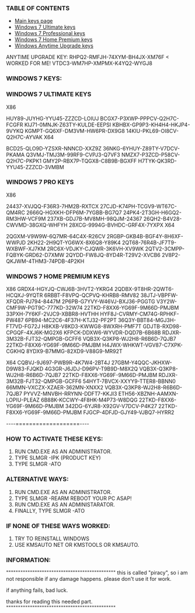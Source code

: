 ### TABLE OF CONTENTS
- [Main keys page](#windows-7-keys)
- [Windows 7 Ultimate keys](#windows-7-ultimate-keys)
- [Windows 7 Professional keys](#windows-7-pro-keys)
- [Windows 7 Home Premium keys](#windows-7-home-premium-keys)
- [Windows Anytime Upgrade keys](#anytime-upgrade-key)

ANYTIME UPGRADE KEY:
RHPQ2-RMFJH-74XYM-BH4JX-XM76F < WORKED FOR ME!
VTDC3-WM7HP-XMPMX-K4YQ2-WYGJ8

### WINDOWS 7 KEYS:

### WINDOWS 7 ULTIMATE KEYS

X86

HUY89-JUYHG-YYU45-ZZZCD-LOIUJ
BCGX7-P3XWP-PPPCV-Q2H7C-FCGFR
KIJ71-0MNJK-Z63TY-KULDE-EEPSI
KBHBX-GP9P3-KH4H4-HKJP4-9VYKQ
KGMPT-GQ6XF-DM3VM-HW6PR-DX9G8
14KIU-PKL69-OI8CV-Q2H7C-AYVAK
X64

BCD25-QLO9D-YZSXR-NNNCD-XXZ9Z
36NKG-6YHUY-Z89TY-V7DCV-PKAMA
Q3VMJ-TMJ3M-99RF9-CVPJ3-Q7VF3
NMZX7-P3ZCD-P58CV-Q2H7C-PKPK1
GMY2P-RBX7P-TQGX8-C8B9B-BGXFF
H7TYK-QK3RD-YYU45-ZZZCD-3VMBM

### WINDOWS 7 PRO KEYS
X86

24437-XVJQQ-F36R3-7HM2B-RXTCX
27CJD-K74PH-TCGV9-WT67C-QM4RC
2666Q-HGXKH-DFP6M-7YGBB-BG7Q7
24PK4-2T3GH-H6GQ2-RM3HW-VCF9M
237XB-GDJ7B-MV8MH-98QJM-24367
26QH2-B4V28-CWVMD-38GXQ-WHFYH
28XCG-9994G-BVHDC-GRF4X-7YXPX
X64

2QGXM-V9W9W-6Q7MR-64C4X-R26CV
2RGBP-GKB4B-BGF4Y-8H6XF-WWPJD
2KH22-2H9QT-YG6WX-8X6Q8-Y89K4
2QT68-76R4B-JF7T9-WXBWF-XJ7KM
2RC6X-VDJKY-CJQWR-3K6VH-XV9WK
2QTV2-3CMPP-FQBYK-GRD62-D7XMW
2QYDD-FW8JQ-8YD4R-T29V2-XVCB6
2V8P2-QKJWM-4THM3-74PDB-4P2KH

### WINDOWS 7 HOME PREMIUM KEYS

X86
GRDX4-HGYJQ-CWJ6B-3HVT2-YKRG4
2QDBX-9T8HR-2QWT6-HCQXJ-9YQTR
6RBBT-F8VPQ-QCPVQ-KHRB8-RMV82
38JTJ-VBPFW-XFQDR-PJ794-8447M
2P6PB-G7YVY-W46VJ-BXJ36-PGGTG
V3Y2W-CMF9W-PGT9C-777KD-32W74
22TKD-F8XX6-YG69F-9M66D-PMJBM
33PXH-7Y6KF-2VJC9-XBBR8-HVTHH
HYF8J-CVRMY-CM74G-RPHKF-PW487
6PB94-MC2C6-4F37H-KTJ32-PF2PT
36Q3Y-BBT84-MGJ3H-FT7VD-FG72J
H8KXB-V8KD3-KWWG8-8WXRH-PMF7T
GDJTB-RXD98-CPGQF-4XJ6K-MG2X6
KFPCK-DDXW6-WYVDR-DQD7B-6B68B
RDJXR-3M32B-FJT32-QMPGB-GCFF6
VQB3X-Q3KP8-WJ2H8-R6B6D-7QJB7
22TKD-F8XX6-YG69F-9M66D-PMJBM
H4JWX-WHKWT-VGV87-C7XPK-CGKHQ
8YDX9-B7MMG-82XD9-V88G9-MR92T

X64
CQBVJ-9J697-PWB9R-4K7W4-2BT4J
27GBM-Y4QQC-JKHXW-D9W83-FJQKD
4G3GR-J6JDJ-D96PV-T9B9D-M8X2Q
VQB3X-Q3KP8-WJ2H8-R6B6D-7QJB7
22TKD-F8XX6-YG69F-9M66D-PMJBM
RDJXR-3M32B-FJT32-QMPGB-GCFF6
54HYT-7BVCX-XXYY9-TTER8-BBNN0
66MMN-VXCZX-XZAER-362MN-XNXX2
VQB3X-Q3KP8-WJ2H8-R6B6D-7QJB7
PYVVZ-MNVBH-RRYNN-DDFT7-KKJI3
ETH56-XBZNH-AAMXN-LOPIU-PLEAZ
6B88K-KCCWY-4F8HK-M4P73-W8DQG
22TKD-F8XX6-YG69F-9M66D-PMJBM
342DG-6YJR8-X92GV-V7DCV-P4K27
22TKD-F8XX6-YG69F-9M66D-PMJBM
FJGCP-4DFJD-GJY49-VJBQ7-HYRR2

----===================----
### HOW TO ACTIVATE THESE KEYS:
1. RUN CMD.EXE AS AN ADMINISTRATOR.
2. TYPE SLMGR -IPK (PRODUCT KEY)
3. TYPE SLMGR -ATO

### ALTERNATIVE WAYS:
1. RUN CMD.EXE AS AN ADMINISTRATOR.
2. TYPE SLMGR -REARM
REBOOT YOUR PC ASAP!
3. RUN CMD.EXE AS AN ADMINISTARATOR.
4. FINALLY, TYPE SLMGR -ATO

### IF NONE OF THESE WAYS WORKED:
1. TRY TO REINSTALL WINDOWS
2. USE KMSAUTO NET OR KMSTOOLS OR KMSAUTO.

### INFORMATION:

""""""""""""""""""""""""""""""""""""""""""""""
this is called "piracy", so i am not
responsible if any damage happens.
please don't use it for work.

if anything fails, bad luck.

thanks for reading this needed part.
""""""""""""""""""""""""""""""""""""""""""""""
